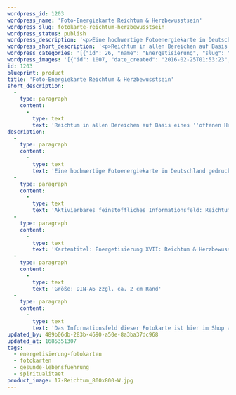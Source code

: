 ```yaml
---
wordpress_id: 1203
wordpress_name: 'Foto-Energiekarte Reichtum & Herzbewusstsein'
wordpress_slug: fotokarte-reichtum-herzbewusstsein
wordpress_status: publish
wordpress_description: '<p>Eine hochwertige Fotoenergiekarte in Deutschland gedruckt und in Handarbeit laminiert. Sie ist in Postkartengröße (DIN-A6) oder kleiner gut zu transportieren und kann auch auf den Körper aufgelegt werden.</p><p>Aktivierbares feinstoffliches Informationsfeld: Reichtum und Herzbewusstsein sowie dem energetischen Zugang zu den dazugehörigen universellen Wissenspools.</p><p>Kartentitel: Energetisierung XVII: Reichtum &amp; Herzbewusstsein. Reihe: Energetisierung</p><p>Größe: DIN-A6 zzgl. ca. 2 cm Rand</p><p>Andere Formate sind individuell für Sie innerhalb weniger Tage herstellbar. Bitte kontaktieren Sie uns hierfür unter <a href="mailto:info@elvedenverlag.de">info@elvedenverlag.de</a>.</p><p>Das Informationsfeld dieser Fotokarte ist hier im Shop auch erhältlich als <a href="https://my.feenbaum.de/produkt-kategorie/energiebilder/wandbilder/energetisierung/">Wandbild</a>, <a href="https://my.feenbaum.de/produkt-kategorie/energiekissen/energetisierung-energiekissen/">Energiekissen</a> und <a href="https://my.feenbaum.de/produkt-kategorie/energiesprays/energetisierung-energiesprays/">Energiespray</a></p><p><a href="https://my.feenbaum.de/anwendung-energiebilder-foto-laminiert/">Anwendungshinweise      </a><a href="https://my.feenbaum.de/produktinformationen-fotokarten/">Produktinformationen</a></p>'
wordpress_short_description: '<p>Reichtum in allen Bereichen auf Basis eines &#8218;offenen Herzens&#8216; ( Herzbewusstseins)<br /><em>Hinweis: Das Wasserzeichen „Elveden Verlag Energiebild“ wird nicht mit gedruckt</em></p>'
wordpress_categories: '[{"id": 26, "name": "Energetisierung", "slug": "energetisierung-fotokarten"}, {"id": 23, "name": "Fotokarten", "slug": "fotokarten"}, {"id": 38, "name": "Gesunde Lebensf\u00fchrung", "slug": "gesunde-lebensfuehrung"}, {"id": 36, "name": "Spiritualit\u00e4t", "slug": "spiritualitaet"}]'
wordpress_images: '[{"id": 1007, "date_created": "2016-02-25T01:53:23", "date_created_gmt": "2016-02-24T23:53:23", "date_modified": "2016-02-25T01:53:23", "date_modified_gmt": "2016-02-24T23:53:23", "src": "https://my.feenbaum.de/wp-content/uploads/2016/02/17-Reichtum_800x800-W.jpg", "name": "17-Reichtum_800x800-W", "alt": ""}]'
id: 1203
blueprint: product
title: 'Foto-Energiekarte Reichtum & Herzbewusstsein'
short_description:
  -
    type: paragraph
    content:
      -
        type: text
        text: 'Reichtum in allen Bereichen auf Basis eines ''offenen Herzens&#8216; ( Herzbewusstseins)'
description:
  -
    type: paragraph
    content:
      -
        type: text
        text: 'Eine hochwertige Fotoenergiekarte in Deutschland gedruckt und in Handarbeit laminiert. Sie ist in Postkartengröße (DIN-A6) oder kleiner gut zu transportieren und kann auch auf den Körper aufgelegt werden.'
  -
    type: paragraph
    content:
      -
        type: text
        text: 'Aktivierbares feinstoffliches Informationsfeld: Reichtum und Herzbewusstsein sowie dem energetischen Zugang zu den dazugehörigen universellen Wissenspools.'
  -
    type: paragraph
    content:
      -
        type: text
        text: 'Kartentitel: Energetisierung XVII: Reichtum & Herzbewusstsein. Reihe: Energetisierung'
  -
    type: paragraph
    content:
      -
        type: text
        text: 'Größe: DIN-A6 zzgl. ca. 2 cm Rand'
  -
    type: paragraph
    content:
      -
        type: text
        text: 'Das Informationsfeld dieser Fotokarte ist hier im Shop auch erhältlich als Wandbild, Energiekissen und Energiespray'
updated_by: 489b06db-283b-4690-a50e-8a3ba37dc968
updated_at: 1685351307
tags:
  - energetisierung-fotokarten
  - fotokarten
  - gesunde-lebensfuehrung
  - spiritualitaet
product_image: 17-Reichtum_800x800-W.jpg
---
```

